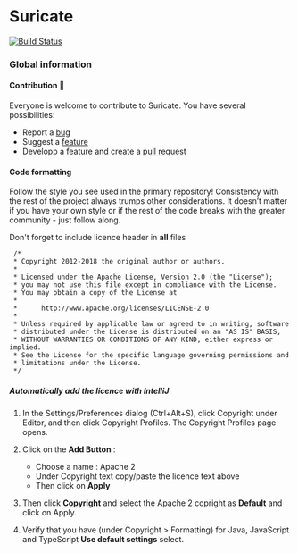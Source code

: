# Suricate
 [![Build Status](https://travis-ci.org/suricate-io/suricate.svg?branch=master)](https://travis-ci.org/suricate-io/suricate)

### Global information
#### Contribution :beers:
Everyone is welcome to contribute to Suricate. You have several possibilities:
* Report a [bug](https://github.com/suricate-io/suricate/issues/new?template=bug.md)
* Suggest a [feature](https://github.com/suricate-io/suricate/issues/new?template=improvement.md)
* Developp a feature and create a [pull request](https://github.com/suricate-io/suricate/pulls)

#### Code formatting

Follow the style you see used in the primary repository! Consistency with the rest of the project always trumps other considerations. It doesn’t matter if you have your own style or if the rest of the code breaks with the greater community - just follow along.

Don't forget to include licence header in **all** files
```
 /*
 * Copyright 2012-2018 the original author or authors.
 *
 * Licensed under the Apache License, Version 2.0 (the "License");
 * you may not use this file except in compliance with the License.
 * You may obtain a copy of the License at
 *
 *      http://www.apache.org/licenses/LICENSE-2.0
 *
 * Unless required by applicable law or agreed to in writing, software
 * distributed under the License is distributed on an "AS IS" BASIS,
 * WITHOUT WARRANTIES OR CONDITIONS OF ANY KIND, either express or implied.
 * See the License for the specific language governing permissions and
 * limitations under the License.
 */
```

##### Automatically add the licence with IntelliJ

1. In the Settings/Preferences dialog (Ctrl+Alt+S), click Copyright under Editor, 
and then click Copyright Profiles. The Copyright Profiles page opens.

2. Click on the **Add Button** :
    * Choose a name : Apache 2
    * Under Copyright text copy/paste the licence text above
    * Then click on **Apply**
    
3. Then click **Copyright** and select the Apache 2 copright as **Default** and click on Apply.

4. Verify that you have (under Copyright > Formatting) for Java, JavaScript and TypeScript **Use default settings** select. 
